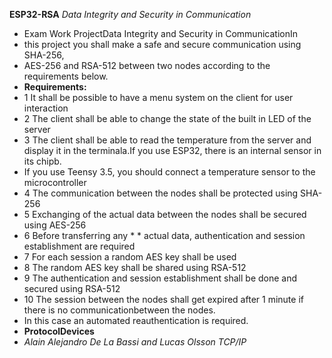 **ESP32-RSA**
*Data Integrity and Security in Communication*
* Exam Work ProjectData Integrity and Security in CommunicationIn
* this project you shall make a safe and secure communication using SHA-256,
* AES-256 and RSA-512 between two nodes according to the requirements below.
* **Requirements:**
* 1 It shall be possible to have a menu system on the client for user interaction
* 2 The client shall be able to change the state of the built in LED of the server
* 3 The client shall be able to read the temperature from the server and display it in the terminala.If you use ESP32, there is an internal sensor in its chipb.
* If you use Teensy 3.5, you should connect a temperature sensor to the microcontroller
* 4 The communication between the nodes shall be protected using SHA-256
* 5 Exchanging of the actual data between the nodes shall be secured using AES-256
* 6 Before transferring any * * actual data, authentication and session establishment are required
* 7 For each session a random AES key shall be used
* 8 The random AES key shall be shared using RSA-512
* 9 The authentication and session establishment shall be done and secured using RSA-512
* 10 The session between the nodes shall get expired after 1 minute if there is no communicationbetween the nodes.
* In this case an automated reauthentication is required.
* **ProtocolDevices**
* *Alain Alejandro De La Bassi and Lucas Olsson TCP/IP* 
